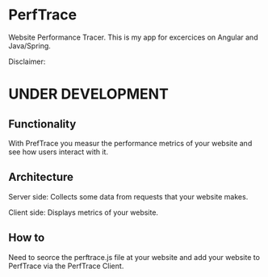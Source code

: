 # PerfTrace

Website Performance Tracer. This is my app for excercices on Angular and Java/Spring.

Disclaimer:
# UNDER DEVELOPMENT

## Functionality

With PrefTrace you measur the performance metrics of your website and see how users interact with it.

## Architecture

Server side: Collects some data from requests that your website makes.

Client side: Displays metrics of your website.

## How to

Need to seorce the perftrace.js file at your website and add your website to PerfTrace via the PerfTrace Client.

